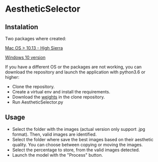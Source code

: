 # AestheticSelector

## Instalation

Two packages where created:

[Mac OS > 10.13 - High Sierra](https://www.dropbox.com/s/2mvmdyhgovz0fiv/AestheticSelector.zip?dl=0)

[Windows 10 version](https://www.dropbox.com/s/14tbyzi910p8cdl/AestheticSelector.exe)

If you have a different OS or the packages are not working, you can download the repository and launch the application with python3.6 or higher:
* Clone the repository.
* Create a virtual env and install the requirements.
* Download the [weights](https://www.dropbox.com/s/vnpmjttvylqq9dx/Model_weights.h5) in the clone repository.
* Run AestheticSelector.py

## Usage

* Select the folder with the images (actual version only support .jpg format). Then, valid images are identified.
* Select the folder where save the best images based on their aesthetic quality. You can choose between copying or moving the images.
* Select the percentage to store, from the valid images detected.
* Launch the model with the "Process" button.
